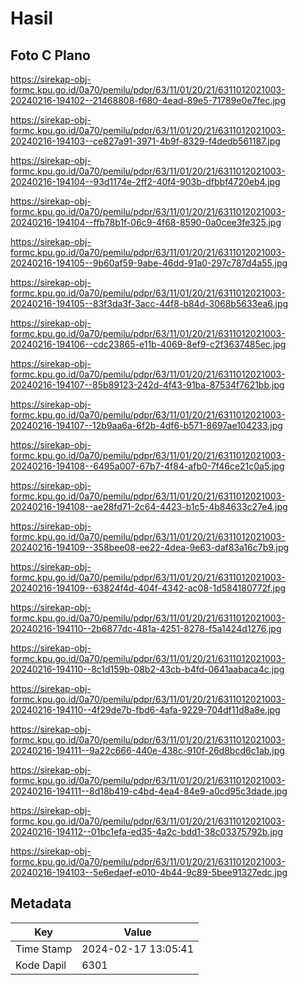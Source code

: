 # Hasil

## Foto C Plano

https://sirekap-obj-formc.kpu.go.id/0a70/pemilu/pdpr/63/11/01/20/21/6311012021003-20240216-194102--21468808-f680-4ead-89e5-71789e0e7fec.jpg

https://sirekap-obj-formc.kpu.go.id/0a70/pemilu/pdpr/63/11/01/20/21/6311012021003-20240216-194103--ce827a91-3971-4b9f-8329-f4dedb561187.jpg

https://sirekap-obj-formc.kpu.go.id/0a70/pemilu/pdpr/63/11/01/20/21/6311012021003-20240216-194104--93d1174e-2ff2-40f4-903b-dfbbf4720eb4.jpg

https://sirekap-obj-formc.kpu.go.id/0a70/pemilu/pdpr/63/11/01/20/21/6311012021003-20240216-194104--ffb78b1f-06c9-4f68-8590-0a0cee3fe325.jpg

https://sirekap-obj-formc.kpu.go.id/0a70/pemilu/pdpr/63/11/01/20/21/6311012021003-20240216-194105--9b60af59-9abe-46dd-91a0-297c787d4a55.jpg

https://sirekap-obj-formc.kpu.go.id/0a70/pemilu/pdpr/63/11/01/20/21/6311012021003-20240216-194105--83f3da3f-3acc-44f8-b84d-3068b5633ea6.jpg

https://sirekap-obj-formc.kpu.go.id/0a70/pemilu/pdpr/63/11/01/20/21/6311012021003-20240216-194106--cdc23865-e11b-4069-8ef9-c2f3637485ec.jpg

https://sirekap-obj-formc.kpu.go.id/0a70/pemilu/pdpr/63/11/01/20/21/6311012021003-20240216-194107--85b89123-242d-4f43-91ba-87534f7621bb.jpg

https://sirekap-obj-formc.kpu.go.id/0a70/pemilu/pdpr/63/11/01/20/21/6311012021003-20240216-194107--12b9aa6a-6f2b-4df6-b571-8697ae104233.jpg

https://sirekap-obj-formc.kpu.go.id/0a70/pemilu/pdpr/63/11/01/20/21/6311012021003-20240216-194108--6495a007-67b7-4f84-afb0-7f46ce21c0a5.jpg

https://sirekap-obj-formc.kpu.go.id/0a70/pemilu/pdpr/63/11/01/20/21/6311012021003-20240216-194108--ae28fd71-2c64-4423-b1c5-4b84633c27e4.jpg

https://sirekap-obj-formc.kpu.go.id/0a70/pemilu/pdpr/63/11/01/20/21/6311012021003-20240216-194109--358bee08-ee22-4dea-9e63-daf83a16c7b9.jpg

https://sirekap-obj-formc.kpu.go.id/0a70/pemilu/pdpr/63/11/01/20/21/6311012021003-20240216-194109--63824f4d-404f-4342-ac08-1d584180772f.jpg

https://sirekap-obj-formc.kpu.go.id/0a70/pemilu/pdpr/63/11/01/20/21/6311012021003-20240216-194110--2b6877dc-481a-4251-8278-f5a1424d1276.jpg

https://sirekap-obj-formc.kpu.go.id/0a70/pemilu/pdpr/63/11/01/20/21/6311012021003-20240216-194110--8c1d159b-08b2-43cb-b4fd-0641aabaca4c.jpg

https://sirekap-obj-formc.kpu.go.id/0a70/pemilu/pdpr/63/11/01/20/21/6311012021003-20240216-194110--4f29de7b-fbd6-4afa-9229-704df11d8a8e.jpg

https://sirekap-obj-formc.kpu.go.id/0a70/pemilu/pdpr/63/11/01/20/21/6311012021003-20240216-194111--9a22c666-440e-438c-910f-26d8bcd6c1ab.jpg

https://sirekap-obj-formc.kpu.go.id/0a70/pemilu/pdpr/63/11/01/20/21/6311012021003-20240216-194111--8d18b419-c4bd-4ea4-84e9-a0cd95c3dade.jpg

https://sirekap-obj-formc.kpu.go.id/0a70/pemilu/pdpr/63/11/01/20/21/6311012021003-20240216-194112--01bc1efa-ed35-4a2c-bdd1-38c03375792b.jpg

https://sirekap-obj-formc.kpu.go.id/0a70/pemilu/pdpr/63/11/01/20/21/6311012021003-20240216-194103--5e6edaef-e010-4b44-9c89-5bee91327edc.jpg


## Metadata

| Key        | Value               |
| ---------- | ------------------- |
| Time Stamp | 2024-02-17 13:05:41 |
| Kode Dapil | 6301                |



